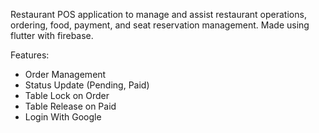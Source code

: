 Restaurant POS application to manage and assist restaurant operations, ordering, food, payment, and seat reservation management. Made using flutter with firebase.

Features:

- Order Management
- Status Update (Pending, Paid)
- Table Lock on Order
- Table Release on Paid
- Login With Google